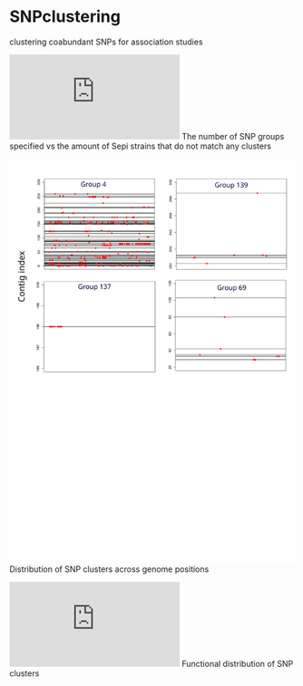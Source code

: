 # SNPclustering
clustering coabundant SNPs for association studies

![alt text](https://github.com/twinsenzw/SNPclustering/blob/master/groups_vs_unmatched.pdf)
The number of SNP groups specified vs the amount of Sepi strains that do not match any clusters

![alt text](https://github.com/twinsenzw/SNPclustering/blob/master/SNP_distribution.svg)
Distribution of SNP clusters across genome positions

![alt text](https://github.com/twinsenzw/SNPclustering/blob/master/function_distribution.pdf)
Functional distribution of SNP clusters
